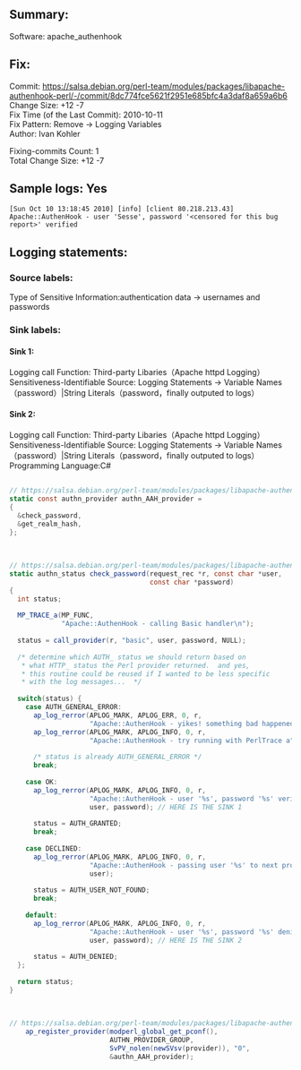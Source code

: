 ## Summary:  
Software: apache_authenhook  
## Fix:  
Commit: https://salsa.debian.org/perl-team/modules/packages/libapache-authenhook-perl/-/commit/8dc774fce5621f2951e685bfc4a3daf8a659a6b6  
Change Size: +12 -7  
Fix Time (of the Last Commit): 2010-10-11  
Fix Pattern: Remove -> Logging Variables  
Author: Ivan Kohler  
  
Fixing-commits Count: 1  
Total Change Size: +12 -7  
## Sample logs: Yes  
```  
[Sun Oct 10 13:18:45 2010] [info] [client 80.218.213.43] Apache::AuthenHook - user 'Sesse', password '<censored for this bug report>' verified  
```  
## Logging statements:  
### Source labels:  
Type of Sensitive Information:authentication data -> usernames and passwords  
### Sink labels:  
#### Sink 1:  
Logging call Function:  Third-party Libaries（Apache httpd Logging）  
Sensitiveness-Identifiable Source:  Logging Statements -> Variable Names（password）|String Literals（password，finally outputed to logs）  
#### Sink 2:  
Logging call Function:  Third-party Libaries（Apache httpd Logging）  
Sensitiveness-Identifiable Source:  Logging Statements -> Variable Names（password）|String Literals（password，finally outputed to logs）  
Programming Language:C#  
```C#  
  
// https://salsa.debian.org/perl-team/modules/packages/libapache-authenhook-perl/-/blob/7f38880be4f3dc1a7997bd3128d4eafc69f5949d/AuthenHook.xs#L253-257  
static const authn_provider authn_AAH_provider =  
{  
  &check_password,  
  &get_realm_hash,  
};  
  
  
  
// https://salsa.debian.org/perl-team/modules/packages/libapache-authenhook-perl/-/blob/7f38880be4f3dc1a7997bd3128d4eafc69f5949d/AuthenHook.xs#L156-206  
static authn_status check_password(request_rec *r, const char *user,  
                                   const char *password)  
{  
  int status;  
  
  MP_TRACE_a(MP_FUNC,   
             "Apache::AuthenHook - calling Basic handler\n");  
  
  status = call_provider(r, "basic", user, password, NULL);  
  
  /* determine which AUTH_ status we should return based on  
   * what HTTP_ status the Perl provider returned.  and yes,   
   * this routine could be reused if I wanted to be less specific  
   * with the log messages...  */  
  
  switch(status) {  
    case AUTH_GENERAL_ERROR:  
      ap_log_rerror(APLOG_MARK, APLOG_ERR, 0, r,  
                    "Apache::AuthenHook - yikes! something bad happened!");  
      ap_log_rerror(APLOG_MARK, APLOG_INFO, 0, r,  
                    "Apache::AuthenHook - try running with PerlTrace a");  
  
      /* status is already AUTH_GENERAL_ERROR */  
      break;  
  
    case OK:  
      ap_log_rerror(APLOG_MARK, APLOG_INFO, 0, r,  
                    "Apache::AuthenHook - user '%s', password '%s' verified",  
                    user, password); // HERE IS THE SINK 1  
  
      status = AUTH_GRANTED;  
      break;  
  
    case DECLINED:  
      ap_log_rerror(APLOG_MARK, APLOG_INFO, 0, r,  
                    "Apache::AuthenHook - passing user '%s' to next provider",  
                    user);  
  
      status = AUTH_USER_NOT_FOUND;  
      break;  
  
    default:  
      ap_log_rerror(APLOG_MARK, APLOG_INFO, 0, r,  
                    "Apache::AuthenHook - user '%s', password '%s' denied",  
                    user, password); // HERE IS THE SINK 2  
  
      status = AUTH_DENIED;  
  };  
  
  return status;  
}  
  
  
  
// https://salsa.debian.org/perl-team/modules/packages/libapache-authenhook-perl/-/blob/7f38880be4f3dc1a7997bd3128d4eafc69f5949d/AuthenHook.xs#L273-276  
    ap_register_provider(modperl_global_get_pconf(),   
                         AUTHN_PROVIDER_GROUP,   
                         SvPV_nolen(newSVsv(provider)), "0",  
                         &authn_AAH_provider);  
  
  
```  

